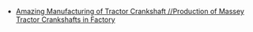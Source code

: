 - [Amazing Manufacturing of Tractor Crankshaft //Production of Massey Tractor Crankshafts in Factory](https://youtu.be/WgO0tK_c5vQ)
